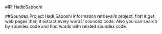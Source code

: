 #IR-HadioSaboohi

##Soundex Project
Hadi Saboohi information retrieval's project. first it get  web pages then it extract every words' soundex code. Also you can search by soundex code and find words with related soundex code.